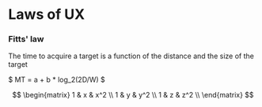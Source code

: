 # Laws of UX

### Fitts' law
The time to acquire a target is a function of the distance and the size of the target

$ MT = a + b * log_2(2D/W) $ 

$$
    \begin{matrix}
    1 & x & x^2 \\
    1 & y & y^2 \\
    1 & z & z^2 \\
    \end{matrix}
$$

